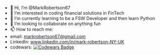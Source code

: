 - 👋 Hi, I’m @MarkRobertson67
- 👀 I’m interested in coding financial solutions in FinTech
- 🌱 I’m currently learning to be a FSW Developer and then learn Python
- 💞️ I’m looking to collaborate on anything fun
- 📫 How to reach me: 
- email: <markrobertson67@gmail.com>
- LinkedIn: www.linkedin.com/in/mark-robertson-NY-UK
- codewars: [![Codewars Badge](https://www.codewars.com/users/Goldsuccess167/badges/large)](https://www.codewars.com/users/Goldsuccess167)


<!---
MarkRobertson67/MarkRobertson67 is a ✨ special ✨ repository because its `README.md` (this file) appears on your GitHub profile.
You can click the Preview link to take a look at your changes.
--->
